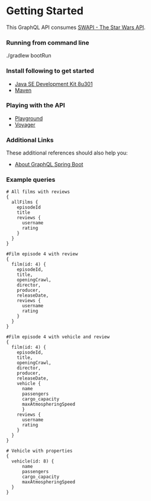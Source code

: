 # Getting Started
This GraphQL API consumes [SWAPI - The Star Wars API](https://swapi.dev/documentation).

### Running from command line
./gradlew bootRun

### Install following to get started
* [Java SE Development Kit 8u301](https://www.oracle.com/java/technologies/javase/javase-jdk8-downloads.html)
* [Maven](https://maven.apache.org/)

### Playing with the API
* [Playground](http://localhost:9000/playground)
* [Voyager](http://localhost:9000/voyager)

### Additional Links
These additional references should also help you:
* [About GraphQL Spring Boot](https://www.graphql-java-kickstart.com/spring-boot/)

### Example queries

```
# All films with reviews
{
  allFilms {
    episodeId
    title
    reviews {
      username
      rating
    }
  }
}
```


```
#Film episode 4 with review
{
  film(id: 4) {
    episodeId,
    title,
    openingCrawl,
    director,
    producer,
    releaseDate,
    reviews {
      username
      rating
    }
  }
}
```


```
#Film episode 4 with vehicle and review
{
  film(id: 4) {
    episodeId,
    title,
    openingCrawl,
    director,
    producer,
    releaseDate,
    vehicle {
      name
      passengers
      cargo_capacity
      maxAtmospheringSpeed
      }
    reviews {
      username
      rating
    }
  }
}
```

```
# Vehicle with properties
{
  vehicle(id: 8) {
      name
      passengers
      cargo_capacity
      maxAtmospheringSpeed
  }
}
```
